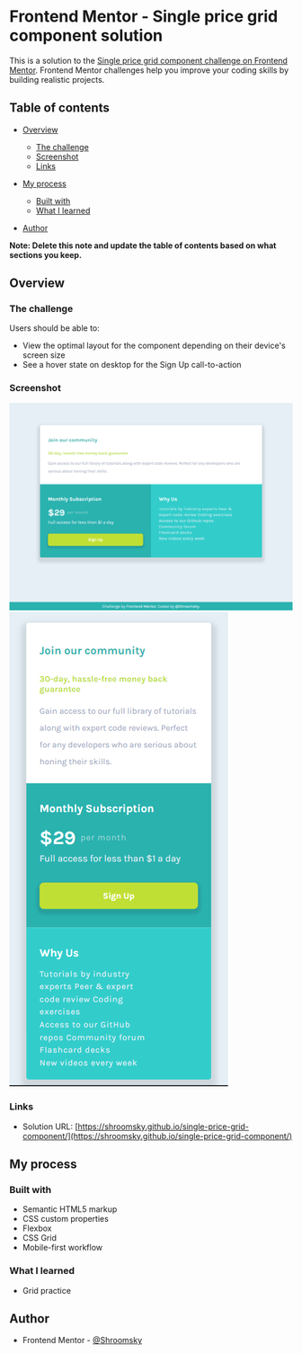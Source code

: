 # Frontend Mentor - Single price grid component solution

This is a solution to the [Single price grid component challenge on Frontend Mentor](https://www.frontendmentor.io/challenges/single-price-grid-component-5ce41129d0ff452fec5abbbc). Frontend Mentor challenges help you improve your coding skills by building realistic projects. 

## Table of contents

- [Overview](#overview)
  - [The challenge](#the-challenge)
  - [Screenshot](#screenshot)
  - [Links](#links)
- [My process](#my-process)
  - [Built with](#built-with)
  - [What I learned](#what-i-learned)
  
- [Author](#author)


**Note: Delete this note and update the table of contents based on what sections you keep.**

## Overview

### The challenge

Users should be able to:

- View the optimal layout for the component depending on their device's screen size
- See a hover state on desktop for the Sign Up call-to-action

### Screenshot

![Screenshot_1.png](./Screenshot_1.png)
![Screenshot_2.png](./Screenshot_2.png)

### Links

- Solution URL: [https://shroomsky.github.io/single-price-grid-component/](https://shroomsky.github.io/single-price-grid-component/)


## My process

### Built with

- Semantic HTML5 markup
- CSS custom properties
- Flexbox
- CSS Grid
- Mobile-first workflow


### What I learned

- Grid practice


## Author

- Frontend Mentor - [@Shroomsky](https://www.frontendmentor.io/profile/Shroomsky)